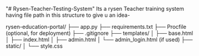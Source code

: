"# Rysen-Teacher-Testing-System" 
Its a rysen Teacher training system having file path in this structure to give u an idea-

rysen-education-portal/
├── app.py
├── requirements.txt
├── Procfile              (optional, for deployment)
├── .gitignore
├── templates/
│   ├── base.html
│   ├── index.html
│   ├── admin.html
│   └── admin_login.html  (if used)
├── static/
│   └── style.css
